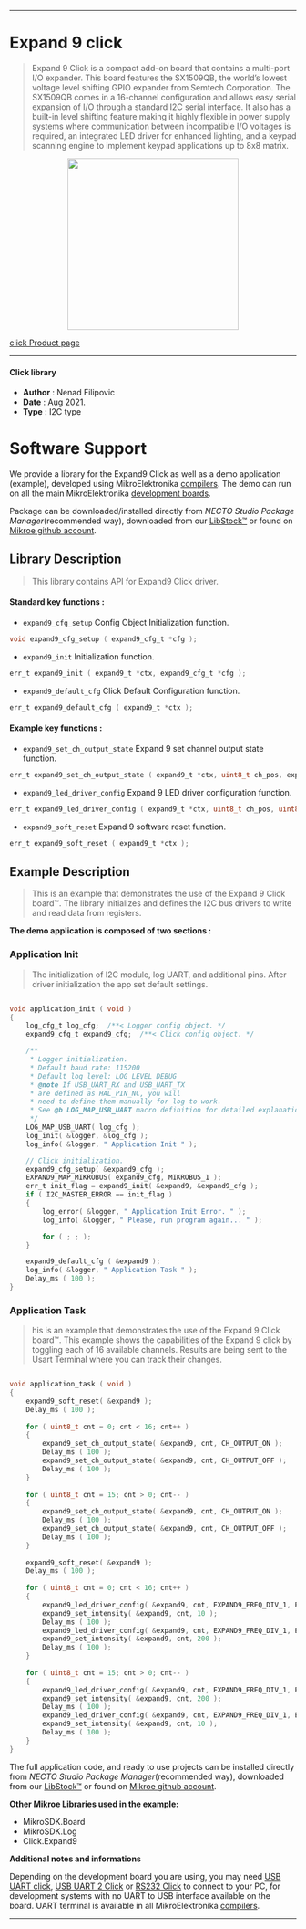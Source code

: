 
---
# Expand 9 click

> Expand 9 Click is a compact add-on board that contains a multi-port I/O expander. This board features the SX1509QB, the world’s lowest voltage level shifting GPIO expander from Semtech Corporation. The SX1509QB comes in a 16-channel configuration and allows easy serial expansion of I/O through a standard I2C serial interface. It also has a built-in level shifting feature making it highly flexible in power supply systems where communication between incompatible I/O voltages is required, an integrated LED driver for enhanced lighting, and a keypad scanning engine to implement keypad applications up to 8x8 matrix.

<p align="center">
  <img src="https://download.mikroe.com/images/click_for_ide/expand_9_click.png" height=300px>
</p>

[click Product page](https://www.mikroe.com/expand-9-click)

---


#### Click library

- **Author**        : Nenad Filipovic
- **Date**          : Aug 2021.
- **Type**          : I2C type


# Software Support

We provide a library for the Expand9 Click
as well as a demo application (example), developed using MikroElektronika
[compilers](https://www.mikroe.com/necto-studio).
The demo can run on all the main MikroElektronika [development boards](https://www.mikroe.com/development-boards).

Package can be downloaded/installed directly from *NECTO Studio Package Manager*(recommended way), downloaded from our [LibStock&trade;](https://libstock.mikroe.com) or found on [Mikroe github account](https://github.com/MikroElektronika/mikrosdk_click_v2/tree/master/clicks).

## Library Description

> This library contains API for Expand9 Click driver.

#### Standard key functions :

- `expand9_cfg_setup` Config Object Initialization function.
```c
void expand9_cfg_setup ( expand9_cfg_t *cfg );
```

- `expand9_init` Initialization function.
```c
err_t expand9_init ( expand9_t *ctx, expand9_cfg_t *cfg );
```

- `expand9_default_cfg` Click Default Configuration function.
```c
err_t expand9_default_cfg ( expand9_t *ctx );
```

#### Example key functions :

- `expand9_set_ch_output_state` Expand 9 set channel output state function.
```c
err_t expand9_set_ch_output_state ( expand9_t *ctx, uint8_t ch_pos, expand9_ch_state_value_t ch_state );
```

- `expand9_led_driver_config` Expand 9 LED driver configuration function.
```c
err_t expand9_led_driver_config ( expand9_t *ctx, uint8_t ch_pos, uint8_t freq_div, uint8_t lin_log );
```

- `expand9_soft_reset` Expand 9 software reset function.
```c
err_t expand9_soft_reset ( expand9_t *ctx );
```

## Example Description

> This is an example that demonstrates the use of the Expand 9 Click board™.
> The library initializes and defines the I2C bus drivers 
> to write and read data from registers. 

**The demo application is composed of two sections :**

### Application Init

> The initialization of I2C  module, log UART, and additional pins. 
> After driver initialization the app set default settings.

```c

void application_init ( void ) 
{
    log_cfg_t log_cfg;  /**< Logger config object. */
    expand9_cfg_t expand9_cfg;  /**< Click config object. */

    /** 
     * Logger initialization.
     * Default baud rate: 115200
     * Default log level: LOG_LEVEL_DEBUG
     * @note If USB_UART_RX and USB_UART_TX 
     * are defined as HAL_PIN_NC, you will 
     * need to define them manually for log to work. 
     * See @b LOG_MAP_USB_UART macro definition for detailed explanation.
     */
    LOG_MAP_USB_UART( log_cfg );
    log_init( &logger, &log_cfg );
    log_info( &logger, " Application Init " );

    // Click initialization.
    expand9_cfg_setup( &expand9_cfg );
    EXPAND9_MAP_MIKROBUS( expand9_cfg, MIKROBUS_1 );
    err_t init_flag = expand9_init( &expand9, &expand9_cfg );
    if ( I2C_MASTER_ERROR == init_flag ) 
    {
        log_error( &logger, " Application Init Error. " );
        log_info( &logger, " Please, run program again... " );

        for ( ; ; );
    }

    expand9_default_cfg ( &expand9 );
    log_info( &logger, " Application Task " );
    Delay_ms ( 100 );
}

```

### Application Task

> his is an example that demonstrates the use of the Expand 9 Click board™.
> This example shows the capabilities of the Expand 9 click by toggling each of 16 available channels.
> Results are being sent to the Usart Terminal where you can track their changes.

```c

void application_task ( void ) 
{   
    expand9_soft_reset( &expand9 );
    Delay_ms ( 100 );
    
    for ( uint8_t cnt = 0; cnt < 16; cnt++ )
    {
        expand9_set_ch_output_state( &expand9, cnt, CH_OUTPUT_ON );
        Delay_ms ( 100 );
        expand9_set_ch_output_state( &expand9, cnt, CH_OUTPUT_OFF );
        Delay_ms ( 100 );
    }
    
    for ( uint8_t cnt = 15; cnt > 0; cnt-- )
    {
        expand9_set_ch_output_state( &expand9, cnt, CH_OUTPUT_ON );
        Delay_ms ( 100 );
        expand9_set_ch_output_state( &expand9, cnt, CH_OUTPUT_OFF );
        Delay_ms ( 100 );
    }
    
    expand9_soft_reset( &expand9 );
    Delay_ms ( 100 );
    
    for ( uint8_t cnt = 0; cnt < 16; cnt++ )
    {
        expand9_led_driver_config( &expand9, cnt, EXPAND9_FREQ_DIV_1, EXPAND9_LED_MODE_LINEAR );
        expand9_set_intensity( &expand9, cnt, 10 );
        Delay_ms ( 100 );
        expand9_led_driver_config( &expand9, cnt, EXPAND9_FREQ_DIV_1, EXPAND9_LED_MODE_LINEAR );
        expand9_set_intensity( &expand9, cnt, 200 );
        Delay_ms ( 100 );
    }
    
    for ( uint8_t cnt = 15; cnt > 0; cnt-- )
    {
        expand9_led_driver_config( &expand9, cnt, EXPAND9_FREQ_DIV_1, EXPAND9_LED_MODE_LINEAR );
        expand9_set_intensity( &expand9, cnt, 200 );
        Delay_ms ( 100 );
        expand9_led_driver_config( &expand9, cnt, EXPAND9_FREQ_DIV_1, EXPAND9_LED_MODE_LINEAR );
        expand9_set_intensity( &expand9, cnt, 10 );
        Delay_ms ( 100 );
    }
}

```

The full application code, and ready to use projects can be installed directly from *NECTO Studio Package Manager*(recommended way), downloaded from our [LibStock&trade;](https://libstock.mikroe.com) or found on [Mikroe github account](https://github.com/MikroElektronika/mikrosdk_click_v2/tree/master/clicks).

**Other Mikroe Libraries used in the example:**

- MikroSDK.Board
- MikroSDK.Log
- Click.Expand9

**Additional notes and informations**

Depending on the development board you are using, you may need
[USB UART click](https://www.mikroe.com/usb-uart-click),
[USB UART 2 Click](https://www.mikroe.com/usb-uart-2-click) or
[RS232 Click](https://www.mikroe.com/rs232-click) to connect to your PC, for
development systems with no UART to USB interface available on the board. UART
terminal is available in all MikroElektronika
[compilers](https://shop.mikroe.com/compilers).

---
